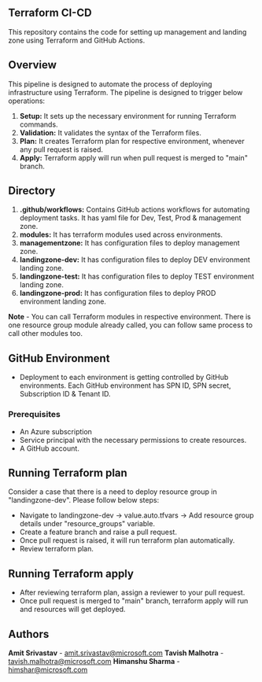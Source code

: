 ## Terraform CI-CD ##

This repository contains the code for setting up management and landing zone using Terraform and GitHub Actions.

## Overview

This pipeline is designed to automate the process of deploying infrastructure using Terraform. The pipeline is designed to trigger below operations:
 
1. **Setup:** It sets up the necessary environment for running Terraform commands.
2. **Validation:** It validates the syntax of the Terraform files.
3. **Plan:** It creates Terraform plan for respective environment, whenever any pull request is raised.
4. **Apply:** Terraform apply will run when pull request is merged to "main" branch.

## Directory

1. **.github/workflows:** Contains GitHub actions workflows for automating deployment tasks. It has yaml file for Dev, Test, Prod & management zone.
2. **modules:** It has terraform modules used across environments.
3. **managementzone:** It has configuration files to deploy management zone. 
4. **landingzone-dev:** It has configuration files to deploy DEV environment landing zone.
5. **landingzone-test:** It has configuration files to deploy TEST environment landing zone.
6. **landingzone-prod:** It has configuration files to deploy PROD environment landing zone.

**Note** - You can call Terraform modules in respective environment. There is one resource group module already called, you can follow same process to call other modules too.

## GitHub Environment

- Deployment to each environment is getting controlled by GitHub environments. Each GitHub environment has SPN ID, SPN secret, Subscription ID & Tenant ID.

### Prerequisites

- An Azure subscription 
- Service principal with the necessary permissions to create resources.
- A GitHub account.

## Running Terraform plan
 
Consider a case that there is a need to deploy resource group in "landingzone-dev". Please follow below steps:

- Navigate to landingzone-dev -> value.auto.tfvars -> Add resource group details under "resource_groups" variable.
- Create a feature branch and raise a pull request. 
- Once pull request is raised, it will run terraform plan automatically.
- Review terraform plan.

## Running Terraform apply

- After reviewing terraform plan, assign a reviewer to your pull request.
- Once pull request is merged to "main" branch, terraform apply will run and resources will get deployed.

## Authors

**Amit Srivastav** - amit.srivastav@microsoft.com
**Tavish Malhotra** - tavish.malhotra@microsoft.com
**Himanshu Sharma** - himshar@microsoft.com
